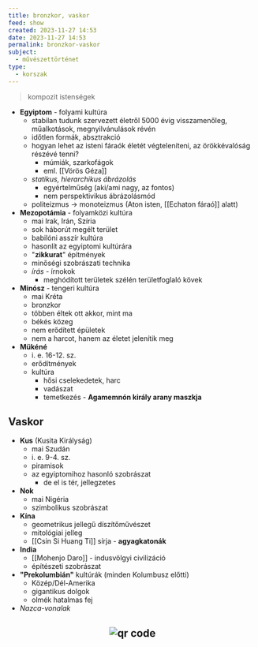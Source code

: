 ```yaml
---
title: bronzkor, vaskor
feed: show
created: 2023-11-27 14:53
date: 2023-11-27 14:53
permalink: bronzkor-vaskor
subject:
  - művészettörténet
type:
  - korszak
---
```

> kompozit istenségek

- **Egyiptom** - folyami kultúra
	- stabilan tudunk szervezett életről 5000 évig visszamenőleg, műalkotások, megnyilvánulások révén
	- időtlen formák, absztrakció
	- hogyan lehet az isteni fáraók életét végteleníteni, az örökkévalóság részévé tenni?
		- múmiák, szarkofágok
		- eml. [[Vörös Géza]]
	- *statikus, hierarchikus ábrázolás*
		- egyértelműség (aki/ami nagy, az fontos)
		- nem perspektivikus ábrázolásmód
	- politeizmus -> monoteizmus (Aton isten, [[Echaton fáraó]] alatt)
- **Mezopotámia** - folyamközi kultúra
	- mai Irak, Irán, Szíria
	- sok háborút megélt terület
	- babilóni asszír kultúra
	- hasonlít az egyiptomi kultúrára
	- "**zikkurat**" építmények
	- minőségi szobrászati technika
	- *írás* - írnokok
		- meghódított területek szélén területfoglaló kövek
- **Minósz** - tengeri kultúra
	- mai Kréta
	- bronzkor
	- többen éltek ott akkor, mint ma
	- békés közeg
	- nem erődített épületek
	- nem a harcot, hanem az életet jelenítik meg
- **Mükéné**
	- i. e. 16-12. sz.
	- erődítmények
	- kultúra
		- hősi cselekedetek, harc
		- vadászat
		- temetkezés - **Agamemnón király arany maszkja**
## Vaskor
- **Kus** (Kusita Királyság)
	- mai Szudán
	- i. e. 9-4. sz.
	- piramisok
	- az egyiptomihoz hasonló szobrászat
		- de el is tér, jellegzetes
- **Nok**
	- mai Nigéria
	- szimbolikus szobrászat
- **Kína**
	- geometrikus jellegű díszítőművészet
	- mitológiai jelleg
	- [[Csin Si Huang Ti]] sírja - **agyagkatonák**
- **India**
	- [[Mohenjo Daro]] - indusvölgyi civilizáció
	- építészeti szobrászat
- **"Prekolumbián"** kultúrák (minden Kolumbusz előtti)
	- Közép/Dél-Amerika
	- gigantikus dolgok
	- olmék hatalmas fej
- *Nazca-vonalak*



## <p style="text-align: center;"><img src="https://chart.googleapis.com/chart?cht=qr&chl=https://notes.andrasdenes.com/bronzkor-vaskor&chs=180x180&choe=UTF-8&chld=L|2" alt="qr code"></p>

